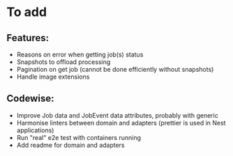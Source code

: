 # To add

## Features: 
- Reasons on error when getting job(s) status
- Snapshots to offload processing
- Pagination on get job (cannot be done efficiently without snapshots)
- Handle image extensions

## Codewise: 
- Improve Job data and JobEvent data attributes, probably with generic
- Harmonise linters between domain and adapters (prettier is used in Nest applications)
- Run "real" e2e test with containers running
- Add readme for domain and adapters
